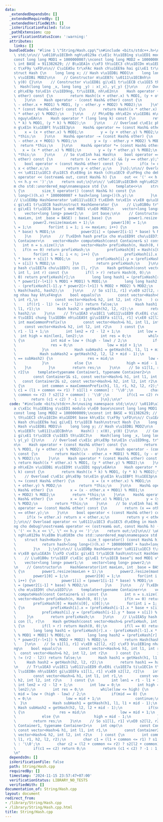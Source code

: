 ```yaml
---
data:
  _extendedDependsOn: []
  _extendedRequiredBy: []
  _extendedVerifiedWith: []
  _isVerificationFailed: false
  _pathExtension: cpp
  _verificationStatusIcon: ':warning:'
  attributes:
    links: []
  bundledCode: "#line 1 \"String/Hash.cpp\"\n#include <bits/stdc++.h>\nusing namespace\
    \ std;\n\n// \u0110\u1ECBnh ngh\u0129a c\xE1c h\u1EB1ng s\u1ED1 modulo v\xE0 base\n\
    const long long MOD1 = 1000000007;\nconst long long MOD2 = 1000000009;\nconst\
    \ int BASE = 911382629; // B\u1EA1n c\xF3 th\u1EC3 ch\u1ECDn m\u1ED9t base kh\xE1\
    c t\xF9y \xFD\n\n// C\u1EA5u tr\xFAc Hash ch\u1EE9a hai gi\xE1 tr\u1ECB hash\n\
    struct Hash {\n    long long x; // Hash v\u1EDBi MOD1\n    long long y; // Hash\
    \ v\u1EDBi MOD2\n\n    // Constructor m\u1EB7c \u0111\u1ECBnh\n    Hash() : x(0),\
    \ y(0) {}\n\n    // Constructor v\u1EDBi gi\xE1 tr\u1ECB c\u1EE5 th\u1EC3\n  \
    \  Hash(long long _x, long long _y) : x(_x), y(_y) {}\n\n    // Overload c\xE1\
    c ph\xE9p to\xE1n c\u1ED9ng, tr\u1EEB, nh\xE2n\n    Hash operator + (const Hash&\
    \ other) const {\n        return Hash((x + other.x) % MOD1, (y + other.y) % MOD2);\n\
    \    }\n\n    Hash operator - (const Hash& other) const {\n        return Hash((x\
    \ - other.x + MOD1) % MOD1, (y - other.y + MOD2) % MOD2);\n    }\n\n    Hash operator\
    \ * (const Hash& other) const {\n        return Hash((x * other.x) % MOD1, (y\
    \ * other.y) % MOD2);\n    }\n\n    // Ph\xE9p nh\xE2n v\u1EDBi m\u1ED9t s\u1ED1\
    \ nguy\xEAn\n    Hash operator * (long long k) const {\n        return Hash((x\
    \ * k) % MOD1, (y * k) % MOD2);\n    }\n\n    // Overload c\xE1c ph\xE9p to\xE1\
    n g\xE1n k\u1EBFt h\u1EE3p\n    Hash& operator += (const Hash& other) {\n    \
    \    x = (x + other.x) % MOD1;\n        y = (y + other.y) % MOD2;\n        return\
    \ *this;\n    }\n\n    Hash& operator -= (const Hash& other) {\n        x = (x\
    \ - other.x + MOD1) % MOD1;\n        y = (y - other.y + MOD2) % MOD2;\n      \
    \  return *this;\n    }\n\n    Hash& operator *= (const Hash& other) {\n     \
    \   x = (x * other.x) % MOD1;\n        y = (y * other.y) % MOD2;\n        return\
    \ *this;\n    }\n\n    // So s\xE1nh hai Hash\n    bool operator == (const Hash&\
    \ other) const {\n        return (x == other.x) && (y == other.y);\n    }\n\n\
    \    bool operator < (const Hash& other) const {\n        if(x != other.x) return\
    \ x < other.x;\n        return y < other.y;\n    }\n};\n\n// Overload operator\
    \ << \u0111\u1EC3 d\u1EC5 d\xE0ng in Hash (ch\u1EC9 d\xF9ng cho debug)\nostream&\
    \ operator << (ostream& out, const Hash& h) {\n    out << '(' << h.x << \", \"\
    \ << h.y << ')';\n    return out;\n}\n\n// \u0110\u1ECBnh ngh\u0129a h\xE0m b\u0103\
    m cho std::unordered_map\nnamespace std {\n    template<>\n    struct hash<Hash>\
    \ {\n        size_t operator() (const Hash& h) const {\n            return hash<long\
    \ long>()(h.x) * 1000000007 + hash<long long>()(h.y);\n        }\n    };\n}\n\n\
    // L\u1EDBp HashGenerator \u0111\u1EC3 t\xEDnh to\xE1n v\xE0 qu\u1EA3n l\xFD c\xE1\
    c gi\xE1 tr\u1ECB hash\nstruct HashGenerator {\n    // L\u01B0u tr\u1EEF c\xE1\
    c gi\xE1 tr\u1ECB base^i mod MOD1 v\xE0 MOD2\n    vector<long long> power1;\n\
    \    vector<long long> power2;\n    int base;\n\n    // Constructor\n    HashGenerator(int\
    \ maxLen, int _base = BASE) : base(_base) {\n        power1.resize(maxLen + 1);\n\
    \        power2.resize(maxLen + 1);\n        power1[0] = 1;\n        power2[0]\
    \ = 1;\n        for(int i = 1; i <= maxLen; i++) {\n            power1[i] = (power1[i-1]\
    \ * base) % MOD1;\n            power2[i] = (power2[i-1] * base) % MOD2;\n    \
    \    }\n    }\n\n    // T\xEDnh hash prefix cho m\u1ED9t chu\u1ED7i\n    template<typename\
    \ Container>\n    vector<Hash> computeHash(const Container& s) const {\n     \
    \   int n = s.size();\n        vector<Hash> prefixHash(n, Hash(0, 0));\n     \
    \   if(n == 0) return prefixHash;\n        prefixHash[0] = Hash(s[0], s[0]);\n\
    \        for(int i = 1; i < n; i++) {\n            prefixHash[i].x = (prefixHash[i-1].x\
    \ * base + s[i]) % MOD1;\n            prefixHash[i].y = (prefixHash[i-1].y * base\
    \ + s[i]) % MOD2;\n        }\n        return prefixHash;\n    }\n\n    // L\u1EA5\
    y hash c\u1EE7a chu\u1ED7i con [l, r]\n    Hash getHash(const vector<Hash>& prefixHash,\
    \ int l, int r) const {\n        if(l > r) return Hash(0, 0);\n        if(l ==\
    \ 0) return prefixHash[r];\n        long long hash1 = (prefixHash[r].x - (prefixHash[l-1].x\
    \ * power1[r-l+1]) % MOD1 + MOD1) % MOD1;\n        long long hash2 = (prefixHash[r].y\
    \ - (prefixHash[l-1].y * power2[r-l+1]) % MOD2 + MOD2) % MOD2;\n        return\
    \ Hash(hash1, hash2);\n    }\n\n    // So s1[l1, r1] v\xE0 s2[l2, r2] c\xF3 b\u1EB1\
    ng nhau hay kh\xF4ng\n    bool equals(\n        const vector<Hash>& h1, int l1,\
    \ int r1,\n        const vector<Hash>& h2, int l2, int r2\n    ) const {\n   \
    \     if((r1 - l1) != (r2 - l2)) return false;\n        Hash hash1 = getHash(h1,\
    \ l1, r1);\n        Hash hash2 = getHash(h2, l2, r2);\n        return hash1 ==\
    \ hash2;\n    }\n\n    // Tr\u1EA3 v\u1EC1 \u0111\u1ED9 d\xE0i c\u1EE7a ti\u1EC1\
    n t\u1ED1 chung l\u1EDBn nh\u1EA5t gi\u1EEFa s1[l1, r1] v\xE0 s2[l2, r2]\n   \
    \ int maxCommonPrefix(\n        const vector<Hash>& h1, int l1, int r1,\n    \
    \    const vector<Hash>& h2, int l2, int r2\n    ) const {\n        int len1 =\
    \ r1 - l1 + 1;\n        int len2 = r2 - l2 + 1;\n        int low = 0;\n      \
    \  int high = min(len1, len2);\n        int res = 0;\n        while(low <= high)\
    \ {\n            int mid = low + (high - low) / 2;\n            if(mid == 0) {\n\
    \                res = 0;\n                low = mid + 1;\n                continue;\n\
    \            }\n            Hash subHash1 = getHash(h1, l1, l1 + mid - 1);\n \
    \           Hash subHash2 = getHash(h2, l2, l2 + mid - 1);\n            if(subHash1\
    \ == subHash2) {\n                res = mid;\n                low = mid + 1;\n\
    \            }\n            else {\n                high = mid - 1;\n        \
    \    }\n        }\n        return res;\n    }\n\n    // So s1[l1, r1] v\xE0 s2[l2,\
    \ r2]\n    template<typename Container1, typename Container2>\n    int cmp(\n\
    \        const Container1& s1, const vector<Hash>& h1, int l1, int r1,\n     \
    \   const Container2& s2, const vector<Hash>& h2, int l2, int r2\n    ) const\
    \ {\n        int common = maxCommonPrefix(h1, l1, r1, h2, l2, r2);\n        char\
    \ c1 = (l1 + common <= r1) ? s1[l1 + common] : '\\0';\n        char c2 = (l2 +\
    \ common <= r2) ? s2[l2 + common] : '\\0';\n        if(c1 == c2) return 0;\n \
    \       return (c1 < c2) ? -1 : 1;\n    }\n};\n\n"
  code: "#include <bits/stdc++.h>\nusing namespace std;\n\n// \u0110\u1ECBnh ngh\u0129\
    a c\xE1c h\u1EB1ng s\u1ED1 modulo v\xE0 base\nconst long long MOD1 = 1000000007;\n\
    const long long MOD2 = 1000000009;\nconst int BASE = 911382629; // B\u1EA1n c\xF3\
    \ th\u1EC3 ch\u1ECDn m\u1ED9t base kh\xE1c t\xF9y \xFD\n\n// C\u1EA5u tr\xFAc\
    \ Hash ch\u1EE9a hai gi\xE1 tr\u1ECB hash\nstruct Hash {\n    long long x; //\
    \ Hash v\u1EDBi MOD1\n    long long y; // Hash v\u1EDBi MOD2\n\n    // Constructor\
    \ m\u1EB7c \u0111\u1ECBnh\n    Hash() : x(0), y(0) {}\n\n    // Constructor v\u1EDB\
    i gi\xE1 tr\u1ECB c\u1EE5 th\u1EC3\n    Hash(long long _x, long long _y) : x(_x),\
    \ y(_y) {}\n\n    // Overload c\xE1c ph\xE9p to\xE1n c\u1ED9ng, tr\u1EEB, nh\xE2\
    n\n    Hash operator + (const Hash& other) const {\n        return Hash((x + other.x)\
    \ % MOD1, (y + other.y) % MOD2);\n    }\n\n    Hash operator - (const Hash& other)\
    \ const {\n        return Hash((x - other.x + MOD1) % MOD1, (y - other.y + MOD2)\
    \ % MOD2);\n    }\n\n    Hash operator * (const Hash& other) const {\n       \
    \ return Hash((x * other.x) % MOD1, (y * other.y) % MOD2);\n    }\n\n    // Ph\xE9\
    p nh\xE2n v\u1EDBi m\u1ED9t s\u1ED1 nguy\xEAn\n    Hash operator * (long long\
    \ k) const {\n        return Hash((x * k) % MOD1, (y * k) % MOD2);\n    }\n\n\
    \    // Overload c\xE1c ph\xE9p to\xE1n g\xE1n k\u1EBFt h\u1EE3p\n    Hash& operator\
    \ += (const Hash& other) {\n        x = (x + other.x) % MOD1;\n        y = (y\
    \ + other.y) % MOD2;\n        return *this;\n    }\n\n    Hash& operator -= (const\
    \ Hash& other) {\n        x = (x - other.x + MOD1) % MOD1;\n        y = (y - other.y\
    \ + MOD2) % MOD2;\n        return *this;\n    }\n\n    Hash& operator *= (const\
    \ Hash& other) {\n        x = (x * other.x) % MOD1;\n        y = (y * other.y)\
    \ % MOD2;\n        return *this;\n    }\n\n    // So s\xE1nh hai Hash\n    bool\
    \ operator == (const Hash& other) const {\n        return (x == other.x) && (y\
    \ == other.y);\n    }\n\n    bool operator < (const Hash& other) const {\n   \
    \     if(x != other.x) return x < other.x;\n        return y < other.y;\n    }\n\
    };\n\n// Overload operator << \u0111\u1EC3 d\u1EC5 d\xE0ng in Hash (ch\u1EC9 d\xF9\
    ng cho debug)\nostream& operator << (ostream& out, const Hash& h) {\n    out <<\
    \ '(' << h.x << \", \" << h.y << ')';\n    return out;\n}\n\n// \u0110\u1ECBnh\
    \ ngh\u0129a h\xE0m b\u0103m cho std::unordered_map\nnamespace std {\n    template<>\n\
    \    struct hash<Hash> {\n        size_t operator() (const Hash& h) const {\n\
    \            return hash<long long>()(h.x) * 1000000007 + hash<long long>()(h.y);\n\
    \        }\n    };\n}\n\n// L\u1EDBp HashGenerator \u0111\u1EC3 t\xEDnh to\xE1\
    n v\xE0 qu\u1EA3n l\xFD c\xE1c gi\xE1 tr\u1ECB hash\nstruct HashGenerator {\n\
    \    // L\u01B0u tr\u1EEF c\xE1c gi\xE1 tr\u1ECB base^i mod MOD1 v\xE0 MOD2\n\
    \    vector<long long> power1;\n    vector<long long> power2;\n    int base;\n\
    \n    // Constructor\n    HashGenerator(int maxLen, int _base = BASE) : base(_base)\
    \ {\n        power1.resize(maxLen + 1);\n        power2.resize(maxLen + 1);\n\
    \        power1[0] = 1;\n        power2[0] = 1;\n        for(int i = 1; i <= maxLen;\
    \ i++) {\n            power1[i] = (power1[i-1] * base) % MOD1;\n            power2[i]\
    \ = (power2[i-1] * base) % MOD2;\n        }\n    }\n\n    // T\xEDnh hash prefix\
    \ cho m\u1ED9t chu\u1ED7i\n    template<typename Container>\n    vector<Hash>\
    \ computeHash(const Container& s) const {\n        int n = s.size();\n       \
    \ vector<Hash> prefixHash(n, Hash(0, 0));\n        if(n == 0) return prefixHash;\n\
    \        prefixHash[0] = Hash(s[0], s[0]);\n        for(int i = 1; i < n; i++)\
    \ {\n            prefixHash[i].x = (prefixHash[i-1].x * base + s[i]) % MOD1;\n\
    \            prefixHash[i].y = (prefixHash[i-1].y * base + s[i]) % MOD2;\n   \
    \     }\n        return prefixHash;\n    }\n\n    // L\u1EA5y hash c\u1EE7a chu\u1ED7\
    i con [l, r]\n    Hash getHash(const vector<Hash>& prefixHash, int l, int r) const\
    \ {\n        if(l > r) return Hash(0, 0);\n        if(l == 0) return prefixHash[r];\n\
    \        long long hash1 = (prefixHash[r].x - (prefixHash[l-1].x * power1[r-l+1])\
    \ % MOD1 + MOD1) % MOD1;\n        long long hash2 = (prefixHash[r].y - (prefixHash[l-1].y\
    \ * power2[r-l+1]) % MOD2 + MOD2) % MOD2;\n        return Hash(hash1, hash2);\n\
    \    }\n\n    // So s1[l1, r1] v\xE0 s2[l2, r2] c\xF3 b\u1EB1ng nhau hay kh\xF4\
    ng\n    bool equals(\n        const vector<Hash>& h1, int l1, int r1,\n      \
    \  const vector<Hash>& h2, int l2, int r2\n    ) const {\n        if((r1 - l1)\
    \ != (r2 - l2)) return false;\n        Hash hash1 = getHash(h1, l1, r1);\n   \
    \     Hash hash2 = getHash(h2, l2, r2);\n        return hash1 == hash2;\n    }\n\
    \n    // Tr\u1EA3 v\u1EC1 \u0111\u1ED9 d\xE0i c\u1EE7a ti\u1EC1n t\u1ED1 chung\
    \ l\u1EDBn nh\u1EA5t gi\u1EEFa s1[l1, r1] v\xE0 s2[l2, r2]\n    int maxCommonPrefix(\n\
    \        const vector<Hash>& h1, int l1, int r1,\n        const vector<Hash>&\
    \ h2, int l2, int r2\n    ) const {\n        int len1 = r1 - l1 + 1;\n       \
    \ int len2 = r2 - l2 + 1;\n        int low = 0;\n        int high = min(len1,\
    \ len2);\n        int res = 0;\n        while(low <= high) {\n            int\
    \ mid = low + (high - low) / 2;\n            if(mid == 0) {\n                res\
    \ = 0;\n                low = mid + 1;\n                continue;\n          \
    \  }\n            Hash subHash1 = getHash(h1, l1, l1 + mid - 1);\n           \
    \ Hash subHash2 = getHash(h2, l2, l2 + mid - 1);\n            if(subHash1 == subHash2)\
    \ {\n                res = mid;\n                low = mid + 1;\n            }\n\
    \            else {\n                high = mid - 1;\n            }\n        }\n\
    \        return res;\n    }\n\n    // So s1[l1, r1] v\xE0 s2[l2, r2]\n    template<typename\
    \ Container1, typename Container2>\n    int cmp(\n        const Container1& s1,\
    \ const vector<Hash>& h1, int l1, int r1,\n        const Container2& s2, const\
    \ vector<Hash>& h2, int l2, int r2\n    ) const {\n        int common = maxCommonPrefix(h1,\
    \ l1, r1, h2, l2, r2);\n        char c1 = (l1 + common <= r1) ? s1[l1 + common]\
    \ : '\\0';\n        char c2 = (l2 + common <= r2) ? s2[l2 + common] : '\\0';\n\
    \        if(c1 == c2) return 0;\n        return (c1 < c2) ? -1 : 1;\n    }\n};\n\
    \n"
  dependsOn: []
  isVerificationFile: false
  path: String/Hash.cpp
  requiredBy: []
  timestamp: '2024-11-15 23:57:47+07:00'
  verificationStatus: LIBRARY_NO_TESTS
  verifiedWith: []
documentation_of: String/Hash.cpp
layout: document
redirect_from:
- /library/String/Hash.cpp
- /library/String/Hash.cpp.html
title: String/Hash.cpp
---
```

